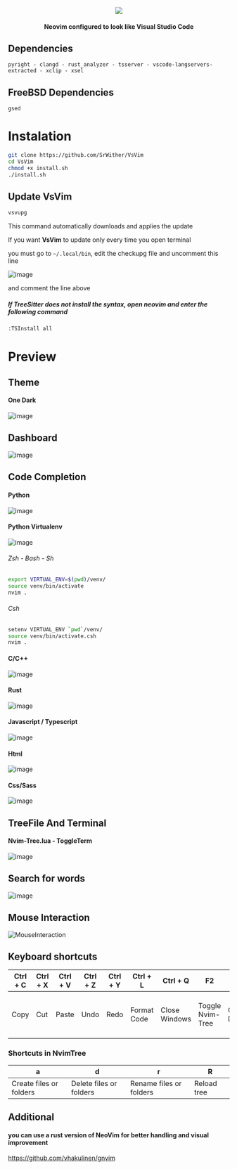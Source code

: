 <p align="center">
  <img src="https://user-images.githubusercontent.com/59105868/147696668-8b35cba4-f27e-4cad-b901-6757a93d1ba8.png" />
</p>
<h4 align="center">Neovim configured to look like Visual Studio Code</h1>

## Dependencies
```
pyright - clangd - rust_analyzer - tsserver - vscode-langservers-extracted - xclip - xsel
```
## FreeBSD Dependencies
```
gsed
```
# Instalation
```sh
git clone https://github.com/SrWither/VsVim
cd VsVim
chmod +x install.sh
./install.sh
```
## Update VsVim
```sh
vsvupg
```
This command automatically downloads and applies the update

If you want **VsVim** to update only every time you open terminal

you must go to `~/.local/bin`, edit the checkupg file and uncomment this line

![image](https://user-images.githubusercontent.com/59105868/147779530-0acd56c1-c781-41ec-ae6c-90ca2bb48ebb.png)

and comment the line above
##### If TreeSitter does not install the syntax, open neovim and enter the following command
```
:TSInstall all
```
# Preview
## Theme
#### One Dark

![image](https://user-images.githubusercontent.com/59105868/147698509-2792b901-1d75-43da-b6c4-83420733a265.png)

## Dashboard

![image](https://user-images.githubusercontent.com/59105868/147704242-a2386978-0036-44af-9d1c-b035b1719804.png)

## Code Completion
#### Python

![image](https://user-images.githubusercontent.com/59105868/147699032-ddd47974-f8d0-4dea-a3db-8f2caf9e3fee.png)

#### Python Virtualenv

![image](https://user-images.githubusercontent.com/59105868/147698846-e9b9fb38-3063-4326-8640-2e2324d290e8.png)

###### Zsh - Bash - Sh
```sh
export VIRTUAL_ENV=$(pwd)/venv/
source venv/bin/activate
nvim .
```
###### Csh
```sh
setenv VIRTUAL_ENV `pwd`/venv/
source venv/bin/activate.csh
nvim .
```
#### C/C++
![image](https://user-images.githubusercontent.com/59105868/147699084-a4da695a-6871-4b45-bebe-5c6a267fa58d.png)

#### Rust
![image](https://user-images.githubusercontent.com/59105868/147699262-a6790a02-8aa1-409b-89a3-fc8142accc8c.png)

#### Javascript / Typescript
![image](https://user-images.githubusercontent.com/59105868/147699596-c46b1574-d052-49ff-ab44-058df57890d7.png)

#### Html
![image](https://user-images.githubusercontent.com/59105868/147700714-0328879e-c449-4ff4-8388-c341fba429e3.png)

#### Css/Sass
![image](https://user-images.githubusercontent.com/59105868/147700793-2d928886-40ce-415b-8608-7f7372beee5a.png)

## TreeFile And Terminal

#### Nvim-Tree.lua  - ToggleTerm

![image](https://user-images.githubusercontent.com/59105868/147701232-104321bd-527b-4a57-aa1e-ceefaea1de7a.png)

## Search for words
![image](https://user-images.githubusercontent.com/59105868/147702743-d432c4bb-68fa-4003-9c72-e65c65adb35f.png)

## Mouse Interaction

![MouseInteraction](https://user-images.githubusercontent.com/59105868/139555696-c9162701-a004-4e21-ac9c-531a5eecd053.gif)

## Keyboard shortcuts

| Ctrl + C | Ctrl + X | Ctrl + V | Ctrl + Z | Ctrl + Y | Ctrl + L | Ctrl + Q | F2 | F3 | Ctrl + S | Ctrl + F | Ctrl + T | Tab |
| ----- | ----- | ---- | ---- | ---- | ---- | ---- | ---- | ---- | ---- | ---- | ---- | ---- |
|  Copy | Cut | Paste | Undo | Redo | Format Code | Close Windows |Toggle Nvim-Tree | Open Dashboard | Save File | Search words in the project | Open Terminal | to change the element in the code completion |

### Shortcuts in NvimTree
| a | d | r | R |
| ----- | ----- | ----- | ----- |
| Create files or folders| Delete files or folders | Rename files or folders | Reload tree |

## Additional

#### you can use a rust version of NeoVim for better handling and visual improvement
https://github.com/vhakulinen/gnvim
